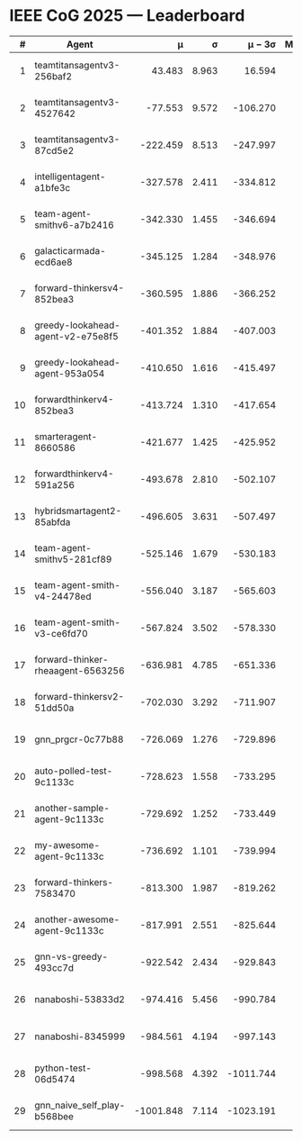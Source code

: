 # IEEE CoG 2025 — Leaderboard

| # | Agent | μ | σ | μ − 3σ | Matches | Updated |
|---:|---|---:|---:|---:|---:|---|
| 1 | teamtitansagentv3-256baf2 | 43.483 | 8.963 | 16.594 | 20836 | 2025-08-25 00:05 |
| 2 | teamtitansagentv3-4527642 | -77.553 | 9.572 | -106.270 | 20270 | 2025-08-25 00:05 |
| 3 | teamtitansagentv3-87cd5e2 | -222.459 | 8.513 | -247.997 | 21206 | 2025-08-25 00:05 |
| 4 | intelligentagent-a1bfe3c | -327.578 | 2.411 | -334.812 | 17346 | 2025-08-25 00:05 |
| 5 | team-agent-smithv6-a7b2416 | -342.330 | 1.455 | -346.694 | 20300 | 2025-08-25 00:05 |
| 6 | galacticarmada-ecd6ae8 | -345.125 | 1.284 | -348.976 | 19000 | 2025-08-25 00:05 |
| 7 | forward-thinkersv4-852bea3 | -360.595 | 1.886 | -366.252 | 16521 | 2025-08-25 00:05 |
| 8 | greedy-lookahead-agent-v2-e75e8f5 | -401.352 | 1.884 | -407.003 | 20854 | 2025-08-25 00:05 |
| 9 | greedy-lookahead-agent-953a054 | -410.650 | 1.616 | -415.497 | 18694 | 2025-08-25 00:05 |
| 10 | forwardthinkerv4-852bea3 | -413.724 | 1.310 | -417.654 | 17184 | 2025-08-25 00:05 |
| 11 | smarteragent-8660586 | -421.677 | 1.425 | -425.952 | 17179 | 2025-08-25 00:05 |
| 12 | forwardthinkerv4-591a256 | -493.678 | 2.810 | -502.107 | 16761 | 2025-08-25 00:05 |
| 13 | hybridsmartagent2-85abfda | -496.605 | 3.631 | -507.497 | 16823 | 2025-08-25 00:05 |
| 14 | team-agent-smithv5-281cf89 | -525.146 | 1.679 | -530.183 | 19680 | 2025-08-25 00:05 |
| 15 | team-agent-smith-v4-24478ed | -556.040 | 3.187 | -565.603 | 20396 | 2025-08-25 00:05 |
| 16 | team-agent-smith-v3-ce6fd70 | -567.824 | 3.502 | -578.330 | 20916 | 2025-08-25 00:05 |
| 17 | forward-thinker-rheaagent-6563256 | -636.981 | 4.785 | -651.336 | 19238 | 2025-08-25 00:05 |
| 18 | forward-thinkersv2-51dd50a | -702.030 | 3.292 | -711.907 | 19758 | 2025-08-25 00:05 |
| 19 | gnn_prgcr-0c77b88 | -726.069 | 1.276 | -729.896 | 17940 | 2025-08-25 00:05 |
| 20 | auto-polled-test-9c1133c | -728.623 | 1.558 | -733.295 | 21020 | 2025-08-25 00:05 |
| 21 | another-sample-agent-9c1133c | -729.692 | 1.252 | -733.449 | 20460 | 2025-08-25 00:05 |
| 22 | my-awesome-agent-9c1133c | -736.692 | 1.101 | -739.994 | 20520 | 2025-08-25 00:05 |
| 23 | forward-thinkers-7583470 | -813.300 | 1.987 | -819.262 | 18560 | 2025-08-25 00:05 |
| 24 | another-awesome-agent-9c1133c | -817.991 | 2.551 | -825.644 | 21700 | 2025-08-25 00:05 |
| 25 | gnn-vs-greedy-493cc7d | -922.542 | 2.434 | -929.843 | 15760 | 2025-08-25 00:05 |
| 26 | nanaboshi-53833d2 | -974.416 | 5.456 | -990.784 | 15740 | 2025-08-25 00:05 |
| 27 | nanaboshi-8345999 | -984.561 | 4.194 | -997.143 | 16530 | 2025-08-25 00:05 |
| 28 | python-test-06d5474 | -998.568 | 4.392 | -1011.744 | 16410 | 2025-08-25 00:05 |
| 29 | gnn_naive_self_play-b568bee | -1001.848 | 7.114 | -1023.191 | 16240 | 2025-08-25 00:05 |
